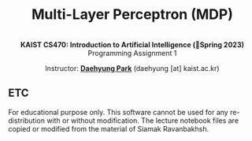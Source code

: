 <div align=center>
  <h1>
    Multi-Layer Perceptron (MDP)
  </h1>
  <p>
    <br><b>KAIST CS470: Introduction to Artificial Intelligence (Spring 2023)</b></br>
    Programming Assignment 1    
  </p>
</div>

<div align=center>
  <p>
    Instructor: <a href=https://sites.google.com/site/daehyungpark target="_blank"><b>Daehyung Park</b></a> (daehyung [at] kaist.ac.kr)<br>
  </p>
</div>

## ETC
For educational purpose only. This software cannot be used for any re-distribution with or without modification. The lecture notebook files are copied or modified from the material of Siamak Ravanbakhsh. 

